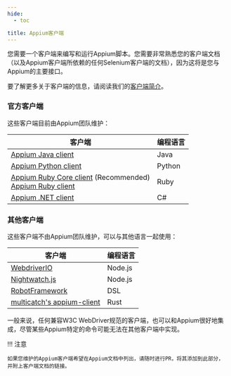 ```yaml
---
hide:
  - toc

title: Appium客户端
---
```


您需要一个客户端来编写和运行Appium脚本。您需要非常熟悉您的客户端文档（以及Appium客户端所依赖的任何Selenium客户端的文档），因为这将是您与Appium的主要接口。

要了解更多关于客户端的信息，请阅读我们的[客户端简介](../intro/clients.md)。

### 官方客户端

这些客户端目前由Appium团队维护：

|客户端|编程语言|
|-|-|
|[Appium Java client](https://github.com/appium/java-client)|Java|
|[Appium Python client](https://github.com/appium/python-client)|Python|
|[Appium Ruby Core client](https://github.com/appium/ruby_lib_core) (Recommended)<br>[Appium Ruby client](https://github.com/appium/ruby_lib)|Ruby|
|[Appium .NET client](https://github.com/appium/dotnet-client)|C#|

### 其他客户端

这些客户端不由Appium团队维护，可以与其他语言一起使用：

|客户端|编程语言|
|-|-|
|[WebdriverIO](https://webdriver.io/docs/appium)|Node.js|
|[Nightwatch.js](https://nightwatchjs.org/guide/mobile-app-testing/introduction.html)|Node.js|
|[RobotFramework](https://github.com/serhatbolsu/robotframework-appiumlibrary)|DSL|
|[multicatch's appium-client](https://github.com/multicatch/appium-client)|Rust|

一般来说，任何兼容W3C WebDriver规范的客户端，也可以和Appium很好地集成，尽管某些Appium特定的命令可能无法在其他客户端中实现。

!!! 注意

    如果您维护的Appium客户端希望在Appium文档中列出，请随时进行PR，将其添加到此部分，并附上客户端文档的链接。
